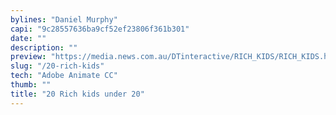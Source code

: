 ```yaml
---
bylines: "Daniel Murphy"
capi: "9c28557636ba9cf52ef23806f361b301"
date: ""
description: ""
preview: "https://media.news.com.au/DTinteractive/RICH_KIDS/RICH_KIDS.html"
slug: "/20-rich-kids"
tech: "Adobe Animate CC"
thumb: ""
title: "20 Rich kids under 20"
---
```

